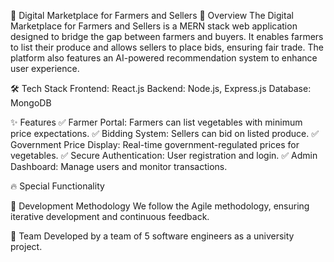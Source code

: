 🌾 Digital Marketplace for Farmers and Sellers
🚀 Overview
The Digital Marketplace for Farmers and Sellers is a MERN stack web application designed to bridge the gap between farmers and buyers. It enables farmers to list their produce and allows sellers to place bids, ensuring fair trade. The platform also features an AI-powered recommendation system to enhance user experience.

🛠️ Tech Stack
Frontend: React.js
Backend: Node.js, Express.js
Database: MongoDB

✨ Features
✅ Farmer Portal: Farmers can list vegetables with minimum price expectations.
✅ Bidding System: Sellers can bid on listed produce.
✅ Government Price Display: Real-time government-regulated prices for vegetables.
✅ Secure Authentication: User registration and login.
✅ Admin Dashboard: Manage users and monitor transactions.

🔥 Special Functionality


📌 Development Methodology
We follow the Agile methodology, ensuring iterative development and continuous feedback.

👥 Team
Developed by a team of 5 software engineers as a university project.
